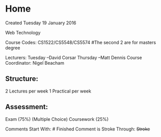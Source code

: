 # Home
Created Tuesday 19 January 2016

Web Technology

Course Codes: CS1522/CS5548/CS5574 #The second 2 are for masters degree

Lecturers: Tuesday –David Corsar Thursday –Matt Dennis
Course Coordinator: Nigel Beacham

Structure:
----------
2 Lectures per week 
1 Practical per week 


Assessment:
-----------
Exam (75%) (Multiple Choice)
Coursework (25%)

Comments Start With: #
Finished Comment is Stroke Through: ~~Stroke~~

